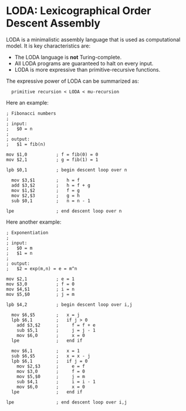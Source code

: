 # LODA: Lexicographical Order Descent Assembly

LODA is a minimalistic assembly language that is used as computational
model. It is key characteristics are:

* The LODA language is **not** Turing-complete.
* All LODA programs are guaranteed to halt on every input.
* LODA is more expressive than primitive-recursive functions.

The expressive power of LODA can be summarized as:

```
  primitive recursion < LODA < mu-recursion
```

Here an example:

```assembly
; Fibonacci numbers
;
; input:
;   $0 = n
;
; output:
;   $1 = fib(n)

mov $1,0           ; f = fib(0) = 0
mov $2,1           ; g = fib(1) = 1

lpb $0,1           ; begin descent loop over n 

  mov $3,$1        ;   h = f
  add $3,$2        ;   h = f + g
  mov $1,$2        ;   f = g
  mov $2,$3        ;   g = h
  sub $0,1         ;   n = n - 1

lpe                ; end descent loop over n
```

Here another example:

```assembly
; Exponentiation
;
; input:
;   $0 = m
;   $1 = n
;
; output:
;   $2 = exp(m,n) = e = m^n

mov $2,1           ; e = 1
mov $3,0           ; f = 0
mov $4,$1          ; i = n
mov $5,$0          ; j = m

lpb $4,2           ; begin descent loop over i,j

  mov $6,$5        ;   x = j
  lpb $6,1         ;   if j > 0
    add $3,$2      ;     f = f + e
    sub $5,1       ;     j = j - 1
    mov $6,0       ;     x = 0
  lpe              ;   end if

  mov $6,1         ;   x = 1
  sub $6,$5        ;   x = x - j
  lpb $6,1         ;   if j = 0
    mov $2,$3      ;     e = f
    mov $3,0       ;     f = 0
    mov $5,$0      ;     j = m
    sub $4,1       ;     i = i - 1
    mov $6,0       ;     x = 0
  lpe              ;   end if

lpe                ; end descent loop over i,j
```
